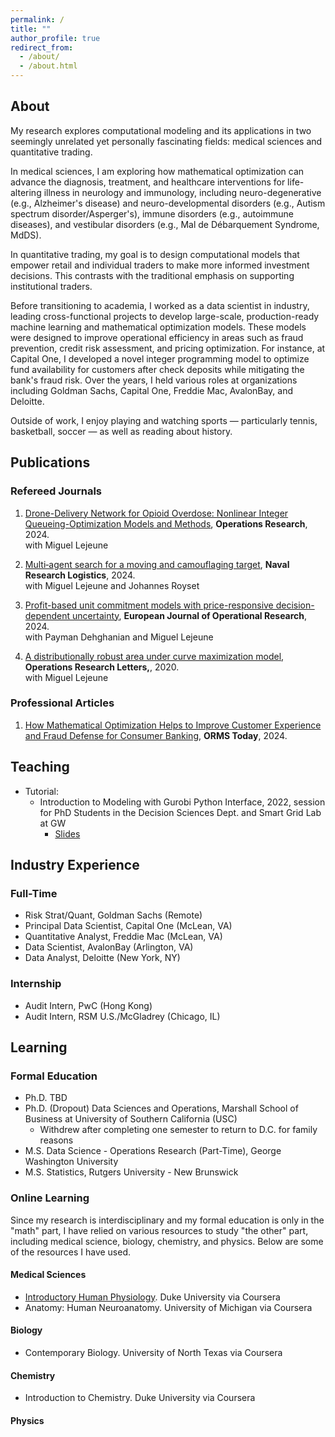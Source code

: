 ```yaml
---
permalink: /
title: ""
author_profile: true
redirect_from: 
  - /about/
  - /about.html
---
```


## About <a id="about"></a>

My research explores computational modeling and its applications in two seemingly unrelated yet personally fascinating fields: medical sciences and quantitative trading.

In medical sciences, I am exploring how mathematical optimization can advance the diagnosis, treatment, and healthcare interventions for life-altering illness in neurology and immunology, including neuro-degenerative (e.g., Alzheimer's disease) and neuro-developmental disorders (e.g., Autism spectrum disorder/Asperger's), immune disorders (e.g., autoimmune diseases), and vestibular disorders (e.g., Mal de Débarquement Syndrome, MdDS).

In quantitative trading, my goal is to design computational models that empower retail and individual traders to make more informed investment decisions. This contrasts with the traditional emphasis on supporting institutional traders.

Before transitioning to academia, I worked as a data scientist in industry, leading cross-functional projects to develop large-scale, production-ready machine learning and mathematical optimization models. These models were designed to improve operational efficiency in areas such as fraud prevention, credit risk assessment, and pricing optimization. For instance, at Capital One, I developed a novel integer programming model to optimize fund availability for customers after check deposits while mitigating the bank's fraud risk. Over the years, I held various roles at organizations including Goldman Sachs, Capital One, Freddie Mac, AvalonBay, and Deloitte.

Outside of work, I enjoy playing and watching sports — particularly tennis, basketball, soccer — as well as reading about history.
   
## Publications <a id="publications"></a>

### Refereed Journals
1. [Drone-Delivery Network for Opioid Overdose: Nonlinear Integer Queueing-Optimization Models and Methods](https://pubsonline.informs.org/doi/10.1287/opre.2022.0489), **Operations Research**, 2024. \
   with Miguel Lejeune

2. [Multi‐agent search for a moving and camouflaging target](https://onlinelibrary.wiley.com/doi/abs/10.1002/nav.22160), **Naval Research Logistics**, 2024. \
   with Miguel Lejeune and Johannes Royset 

3. [Profit-based unit commitment models with price-responsive decision-dependent uncertainty](), **European Journal of Operational Research**, 2024. \
   with Payman Dehghanian and Miguel Lejeune 

4. [A distributionally robust area under curve maximization model](), **Operations Research Letters,**, 2020. \
   with Miguel Lejeune

### Professional Articles

1. [How Mathematical Optimization Helps to Improve Customer Experience and Fraud Defense for Consumer Banking](https://pubsonline.informs.org/do/10.1287/orms.2024.03.12/full/), **ORMS Today**, 2024. 

<!--
 **Popular news coverage** for some of my research: 
 - GW Today: [Drones Could Transform Emergency Response to Opioid Overdoses](https://gwtoday.gwu.edu/drones-could-transform-emergency-response-opioid-overdoses)
-->

## Teaching <a id="teaching"></a>

- Tutorial:
    - Introduction to Modeling with Gurobi Python Interface, 2022, session for PhD Students in the Decision Sciences Dept. and Smart Grid Lab at GW
      - [Slides](https://github.com/wenbo5565/wenbo5565.github.io/blob/master/_teaching/Intro.%20to%20Modeling%20with%20Gurobi%20Python%20Interface.pdf)
     
## Industry Experience <a id="industry"></a>

### Full-Time
- Risk Strat/Quant, Goldman Sachs (Remote)
- Principal Data Scientist, Capital One (McLean, VA)
- Quantitative Analyst, Freddie Mac (McLean, VA)
- Data Scientist, AvalonBay (Arlington, VA)
- Data Analyst, Deloitte (New York, NY)

### Internship
- Audit Intern, PwC (Hong Kong)
- Audit Intern, RSM U.S./McGladrey (Chicago, IL)

## Learning <a id="learning"></a>

### Formal Education
- Ph.D. TBD
- Ph.D. (Dropout) Data Sciences and Operations, Marshall School of Business at University of Southern California (USC)
  - Withdrew after completing one semester to return to D.C. for family reasons
- M.S. Data Science - Operations Research (Part-Time), George Washington University
- M.S. Statistics, Rutgers University - New Brunswick

### Online Learning
Since my research is interdisciplinary and my formal education is only in the "math" part, I have relied on various resources to study "the other" part, including medical science, biology, chemistry, and physics. Below are some of the resources I have used.

#### Medical Sciences
- [Introductory Human Physiology](https://www.coursera.org/learn/physiology). Duke University via Coursera
- Anatomy: Human Neuroanatomy. University of Michigan via Coursera
  
#### Biology
- Contemporary Biology. University of North Texas via Coursera
  
#### Chemistry
- Introduction to Chemistry. Duke University via Coursera

#### Physics
